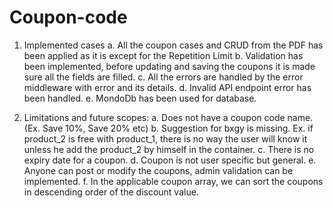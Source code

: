 # Coupon-code
1. Implemented cases
a. All the coupon cases and CRUD from the PDF has been applied as it is except for the Repetition Limit
b. Validation  has been implemented, before updating and saving the coupons it is made sure all the fields are filled.
c. All the errors are handled by the error middleware with error and its details.
d. Invalid API endpoint error has been handled.
e. MondoDb has been used for database.

2. Limitations and future scopes:
a. Does not have a coupon code name. (Ex. Save 10%, Save 20% etc)
b. Suggestion for bxgy is missing. Ex. if product_2 is free with product_1, there is no way the user will know it unless
he add the product_2 by himself in the container.
c. There is no expiry date for a coupon.
d. Coupon is not user specific but general.
e. Anyone can post or modify the coupons, admin validation can be implemented.
f. In the applicable coupon array, we can sort the coupons in descending order of the discount value.
